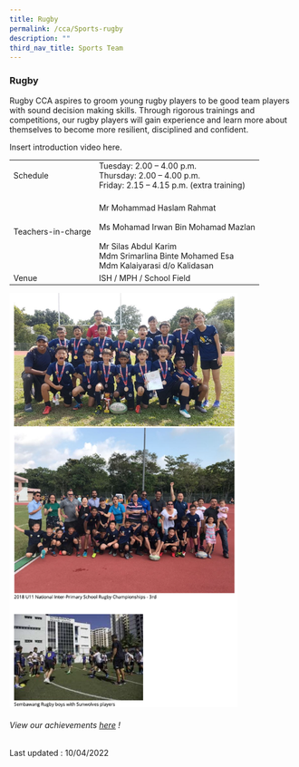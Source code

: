 ```yaml
---
title: Rugby
permalink: /cca/Sports-rugby
description: ""
third_nav_title: Sports Team
---
```

### Rugby

Rugby CCA aspires to groom young rugby players to be good team players with sound decision making skills. Through rigorous trainings and competitions, our rugby players will gain experience and learn more about themselves to become more resilient, disciplined and confident.

Insert introduction video here.

|  |  |
|---|---|
| Schedule | Tuesday: 2.00 – 4.00 p.m.<br>Thursday: 2.00 – 4.00 p.m.   <br> Friday: 2.15 – 4.15 p.m.  (extra training) |
| Teachers-in-charge | <br>Mr Mohammad Haslam Rahmat<br><br>Ms Mohamad Irwan Bin Mohamad Mazlan<br><br>Mr Silas Abdul Karim<br>Mdm Srimarlina Binte Mohamed Esa<br>Mdm Kalaiyarasi d/o Kalidasan |
| Venue  | ISH / MPH / School Field |

<img src="/images/cca3.png" 
     style="width:80%">


###### View our achievements [here](https://moe-sembawangpri-staging.netlify.app/our-students/non-academic-achievements/sportsandgames) !

Last updated : 10/04/2022
